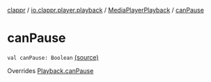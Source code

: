 [clappr](../../index.md) / [io.clappr.player.playback](../index.md) / [MediaPlayerPlayback](index.md) / [canPause](.)

# canPause

`val canPause: Boolean` [(source)](https://github.com/clappr/clappr-android/tree/dev/clappr/src/main/kotlin/io/clappr/player/playback/MediaPlayerPlayback.kt#L251)

Overrides [Playback.canPause](../../io.clappr.player.components/-playback/can-pause.md)

